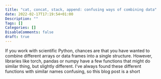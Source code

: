 ```yaml
---
title: "cat, concat, stack, append: confusing ways of combining data"
date: 2022-02-17T17:19:54+01:00
Description: ""
Tags: []
Categories: []
DisableComments: false
draft: true
---
```

If you work with scientific Python, chances are that you have wanted to combine different arrays or data frames into a single structure. However, libraries like torch, pandas or numpy have a few functions that might do similar thing, but slightly different. I've always found these different functions with similar names confusing, so this blog post is a short   

